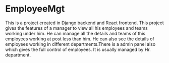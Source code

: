 # EmployeeMgt

This is a project created in Django backend and React frontend. This project gives the features of a manager to view all his employees and teams working under him. He can manage all the details and teams of this employees working at post less than him. He can also see the details of employees working in different departments.There is a admin panel also which gives the full control of employees. It is usually managed by Hr. department.
